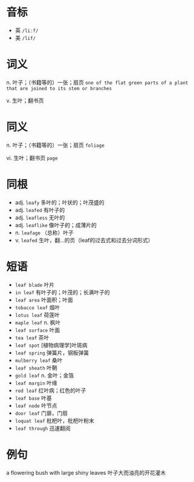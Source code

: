 # 音标

- 英 `/liːf/`
- 美 `/lif/`

# 词义

n. 叶子；（书籍等的）一张；扇页
`one of the flat green parts of a plant that are joined to its stem or branches`

v. 生叶；翻书页


# 同义

n. 叶子；（书籍等的）一张；扇页
`foliage`

vi. 生叶；翻书页
`page`

# 同根

- adj. `leafy` 多叶的；叶状的；叶茂盛的
- adj. `leafed` 有叶子的
- adj. `leafless` 无叶的
- adj. `leaflike` 像叶子的；成薄片的
- n. `leafage` （总称）叶子
- v. `leafed` 生叶，翻...的页（leaf的过去式和过去分词形式）

# 短语

- `leaf blade` 叶片
- `in leaf` 有叶子的；叶茂的；长满叶子的
- `leaf area` 叶面积；叶面
- `tobacco leaf` 烟叶
- `lotus leaf` 荷莲叶
- `maple leaf` n. 枫叶
- `leaf surface` 叶面
- `tea leaf` 茶叶
- `leaf spot` [植物病理学]叶斑病
- `leaf spring` 弹簧片，钢板弹簧
- `mulberry leaf` 桑叶
- `leaf sheath` 叶鞘
- `gold leaf` n. 金叶；金箔
- `leaf margin` 叶缘
- `red leaf` 红叶病；红色的叶子
- `leaf base` 叶基
- `leaf node` 叶节点
- `door leaf` 门扉，门扇
- `loquat leaf` 枇杷叶，枇杷叶粉末
- `leaf through` 迅速翻阅

# 例句

a flowering bush with large shiny leaves
叶子大而油亮的开花灌木


